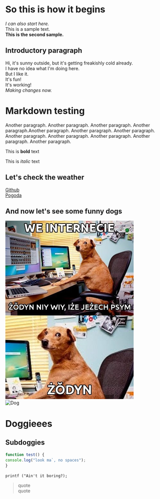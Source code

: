 <!-- Example for normal text -->
# **So this is how it begins**
*I can also start here.*  
This is a sample text.  
**This is the second sample.**  
## Introductory paragraph
Hi, it's sunny outside, but it's getting freakishly cold already.  
I have no idea what I'm doing here.  
But I like it.  
It's fun!  
It's working!  
*Making changes now.*

Markdown testing
================
<!-- Here comes the TOC -->

<!-- Example of paragraph of text -->
Another paragraph. Another paragraph. Another paragraph. Another paragraph.Another paragraph. Another paragraph. Another paragraph. Another paragraph. Another paragraph. Another paragraph. Another paragraph. Another paragraph.

<!-- Example of another paragraph -->

<!-- Example for Bold -->
This is **bold** text
<!-- Example for Italic  -->
This is *italic* text
<!-- Example of paragraph of text -->
## Let's check the weather
<!-- Example for Links -->
[Github](https://github.com/martab0/Markdown/blob/develop/Empty.md)  
[Pogoda](http://meteo.pl)
## And now let's see some funny dogs
<!-- Example for Images -->
![Żodyn](zodyn.jpg)  
![Dog](https://thumbor.granitemedia.com/img/D_qPifWFuOUz-ORFqCGT26BiKHU=/800x600/filters:quality(80)/granite-web-prod/c6/4c/c64c62fe2b4e462fbe81589075036db4.jpg)
<!-- Example for linking to another file-->

<!-- Example for Headers -->
# Doggieees  
## Subdoggies
<!-- Just text with equation -->

<!-- Example for inline code -->

<!-- A block of code -->
```javascript
function test() {
console.log("look ma`, no spaces");
}
```
```printf ("Ain't it boring?);```
<!-- Example for Quote -->

> quote  
> quote  

<!-- Example for Bullet List -->

<!-- Example for Numbered List -->

<!-- Example for Tables -->

<!-- Paragraph after table -->

